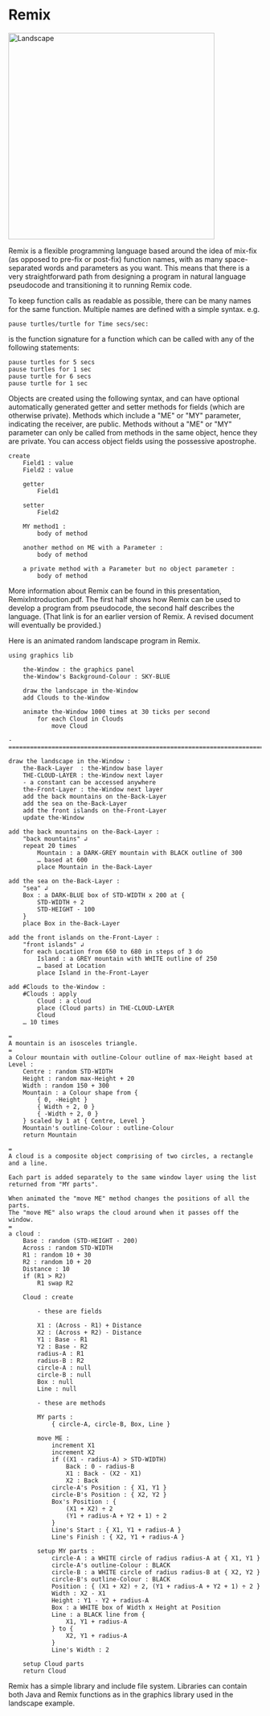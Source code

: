 # Remix
<img width="410" alt="Landscape" src="https://user-images.githubusercontent.com/3459269/118350983-80372780-b5ad-11eb-80ba-7072962a29ef.png">

Remix is a flexible programming language based around the idea of mix-fix (as opposed to pre-fix or post-fix) function names, with as many space-separated words and parameters as you want. This means that there is a very straightforward path from designing a program in natural language pseudocode and transitioning it to running Remix code.

To keep function calls as readable as possible, there can be many names for the same function. Multiple names are defined with a simple syntax. e.g.

    pause turtles/turtle for Time secs/sec:
is the function signature for a function which can be called with any of the following statements:

    pause turtles for 5 secs
    pause turtles for 1 sec
    pause turtle for 6 secs
    pause turtle for 1 sec

Objects are created using the following syntax, and can have optional automatically generated getter and setter methods for fields (which are otherwise private). Methods which include a "ME" or "MY" parameter, indicating the receiver, are public. Methods without a "ME" or "MY" parameter can only be called from methods in the same object, hence they are private.
You can access object fields using the possessive apostrophe.

    create
        Field1 : value
        Field2 : value

        getter
            Field1

        setter
            Field2

        MY method1 :
            body of method

        another method on ME with a Parameter :
            body of method
            
        a private method with a Parameter but no object parameter :
            body of method

More information about Remix can be found in this presentation, RemixIntroduction.pdf.
The first half shows how Remix can be used to develop a program from pseudocode, the second half describes the language. (That link is for an earlier version of Remix. A revised document will eventually be provided.)

Here is an animated random landscape program in Remix.

	using graphics lib
	
		the-Window : the graphics panel
		the-Window's Background-Colour : SKY-BLUE
	
		draw the landscape in the-Window
		add Clouds to the-Window
	
		animate the-Window 1000 times at 30 ticks per second
			for each Cloud in Clouds
				move Cloud
	
	-============================================================================-
	
	draw the landscape in the-Window :
		the-Back-Layer  : the-Window base layer
		THE-CLOUD-LAYER : the-Window next layer
		- a constant can be accessed anywhere
		the-Front-Layer : the-Window next layer
		add the back mountains on the-Back-Layer
		add the sea on the-Back-Layer
		add the front islands on the-Front-Layer
		update the-Window
	
	add the back mountains on the-Back-Layer :
		"back mountains" ↲
		repeat 20 times
			Mountain : a DARK-GREY mountain with BLACK outline of 300
			… based at 600
			place Mountain in the-Back-Layer
	
	add the sea on the-Back-Layer :
		"sea" ↲
		Box : a DARK-BLUE box of STD-WIDTH x 200 at {
			STD-WIDTH ÷ 2
			STD-HEIGHT - 100
		}
		place Box in the-Back-Layer
	
	add the front islands on the-Front-Layer :
		"front islands" ↲
		for each Location from 650 to 680 in steps of 3 do
			Island : a GREY mountain with WHITE outline of 250
			… based at Location
			place Island in the-Front-Layer
	
	add #Clouds to the-Window :
		#Clouds : apply
			Cloud : a cloud
			place (Cloud parts) in THE-CLOUD-LAYER
			Cloud
		… 10 times
	
	=
	A mountain is an isosceles triangle.
	=
	a Colour mountain with outline-Colour outline of max-Height based at Level :
		Centre : random STD-WIDTH
		Height : random max-Height + 20
		Width : random 150 + 300
		Mountain : a Colour shape from {
			{ 0, -Height }
			{ Width ÷ 2, 0 }
			{ -Width ÷ 2, 0 }
		} scaled by 1 at { Centre, Level }
		Mountain's outline-Colour : outline-Colour
		return Mountain
	
	=
	A cloud is a composite object comprising of two circles, a rectangle and a line.
	
	Each part is added separately to the same window layer using the list returned from "MY parts".
	
	When animated the "move ME" method changes the positions of all the parts.
	The "move ME" also wraps the cloud around when it passes off the window.
	=
	a cloud :
		Base : random (STD-HEIGHT - 200)
		Across : random STD-WIDTH
		R1 : random 10 + 30
		R2 : random 10 + 20
		Distance : 10
		if (R1 > R2)
			R1 swap R2
	
		Cloud : create
	
			- these are fields
	
			X1 : (Across - R1) + Distance
			X2 : (Across + R2) - Distance
			Y1 : Base - R1
			Y2 : Base - R2
			radius-A : R1
			radius-B : R2
			circle-A : null
			circle-B : null
			Box : null
			Line : null
	
			- these are methods
	
			MY parts :
				{ circle-A, circle-B, Box, Line }
	
			move ME :
				increment X1
				increment X2
				if ((X1 - radius-A) > STD-WIDTH)
					Back : 0 - radius-B
					X1 : Back - (X2 - X1)
					X2 : Back
				circle-A's Position : { X1, Y1 }
				circle-B's Position : { X2, Y2 }
				Box's Position : {
					(X1 + X2) ÷ 2
					(Y1 + radius-A + Y2 + 1) ÷ 2
				}
				Line's Start : { X1, Y1 + radius-A }
				Line's Finish : { X2, Y1 + radius-A }
	
			setup MY parts :
				circle-A : a WHITE circle of radius radius-A at { X1, Y1 }
				circle-A's outline-Colour : BLACK
				circle-B : a WHITE circle of radius radius-B at { X2, Y2 }
				circle-B's outline-Colour : BLACK
				Position : { (X1 + X2) ÷ 2, (Y1 + radius-A + Y2 + 1) ÷ 2 }
				Width : X2 - X1
				Height : Y1 - Y2 + radius-A
				Box : a WHITE box of Width x Height at Position
				Line : a BLACK line from {
					X1, Y1 + radius-A
				} to {
					X2, Y1 + radius-A
				}
				Line's Width : 2
	
		setup Cloud parts
		return Cloud

Remix has a simple library and include file system. Libraries can contain both Java and Remix functions as in the graphics library used in the landscape example.
